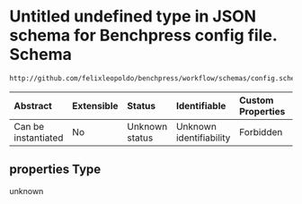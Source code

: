 # Untitled undefined type in JSON schema for Benchpress config file. Schema

```txt
http://github.com/felixleopoldo/benchpress/workflow/schemas/config.schema.json#/definitions/notears_dag_sampling/properties
```



| Abstract            | Extensible | Status         | Identifiable            | Custom Properties | Additional Properties | Access Restrictions | Defined In                                                        |
| :------------------ | :--------- | :------------- | :---------------------- | :---------------- | :-------------------- | :------------------ | :---------------------------------------------------------------- |
| Can be instantiated | No         | Unknown status | Unknown identifiability | Forbidden         | Allowed               | none                | [config.schema.json\*](config.schema.json "open original schema") |

## properties Type

unknown
